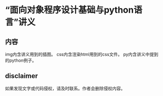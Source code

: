 # “面向对象程序设计基础与python语言”讲义

## 内容
img内含讲义用到的插图。
css内含渲染html用到的css文件。
py内含讲义中提到的python例子。

## disclaimer

如果发现文字或代码侵权，请及时联系。作者会删除侵权内容。
